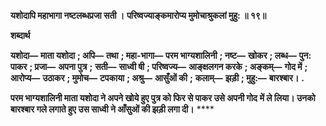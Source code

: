 **यशोदापि महाभागा नष्टलब्धप्रजा सती ।** **परिष्वज्याङ्कमारोप्य मुमोचाश्रुकलां मुहु: ॥ १९॥** 

**शब्दार्थ** 

**यशोदा—** **माता यशोदा** **; अपि—** **तथा** **; महा-भागा—** **परम भाग्यशालिनी** **; नष्ट—** **खोकर** **; लब्ध—** **पुन: पाकर** **; प्रजा—** **अपना पुत्र** **;** **सती—** **साध्वी षी** **; परिष्वज्य—** **आङ्क्षलगन करके** **; अङ्कम्—** **गोद में** **; आरोप्य—** **उठाकर** **; मुमोच—** **टपकाया** **; अश्रु—** **आसुँओं की** **;** **कलाम्—** **झड़ी** **; मुहु:—** **बारश्बार।** **.** 

**परम भाग्यशालिनी माता यशोदा ने अपने खोये हुए पुत्र को फिर से पाकर उसे अपनी गोद** **में ले लिया। उनको बारश्बार गले लगाते हुए उस साध्वी ने आँसुओं की झड़ी लगा दी।** **** 